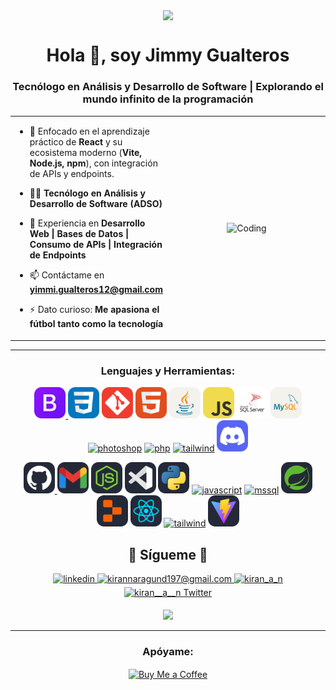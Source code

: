 <p align="center">
  <picture align="center">
    <img align="center" src="https://github.com/7oSkaaa/7oSkaaa/blob/main/Images/about_me.gif?raw=true" width="50px">
  </picture>
</p>

<h1 align="center">Hola 👋, soy Jimmy Gualteros</h1>
<h3 align="center">Tecnólogo en Análisis y Desarrollo de Software | Explorando el mundo infinito de la programación</h3>



<table align="center">
<tr border="none">
<td width="50%" align="left">

- 🌱 Enfocado en el aprendizaje práctico de **React** y su ecosistema moderno (**Vite, Node.js, npm**), con integración de APIs y endpoints.

- 🧑‍🎓 **Tecnólogo en Análisis y Desarrollo de Software (ADSO)**

- 💬 Experiencia en **Desarrollo Web | Bases de Datos | Consumo de APIs | Integración de Endpoints**

- 📫 Contáctame en **yimmi.gualteros12@gmail.com**

- ⚡ Dato curioso: **Me apasiona el fútbol tanto como la tecnología**

</td>

<td width="50%" align="center">

  <img align="center" alt="Coding" width="450" src="https://repository-images.githubusercontent.com/588181932/e36ec678-7984-4cdd-8e4c-a3932772ff8e">

</td>
</tr>
</table>

---

<h3 align="center">Lenguajes y Herramientas:</h3>
<p align="center">
<a href="https://getbootstrap.com" target="_blank"><img src="https://github.com/tandpfun/skill-icons/blob/main/icons/Bootstrap.svg" alt="bootstrap" width="50" height="50"/>
<a href="https://www.w3schools.com/css/" target="_blank"><img src="https://github.com/tandpfun/skill-icons/blob/main/icons/CSS.svg" alt="css3" width="50" height="50"/></a>
<a href="https://git-scm.com/" target="_blank"><img src="https://github.com/tandpfun/skill-icons/blob/main/icons/Git.svg" alt="git" width="50" height="50"/></a>
<a href="https://www.w3.org/html/" target="_blank"><img src="https://github.com/tandpfun/skill-icons/blob/main/icons/HTML.svg" alt="html5" width="50" height="50"/></a>
<a href="https://www.java.com" target="_blank"><img src="https://github.com/tandpfun/skill-icons/blob/main/icons/Java-Light.svg" alt="java" width="50" height="50"/></a>
<a href="https://developer.mozilla.org/es/docs/Web/JavaScript" target="_blank"><img src="https://github.com/tandpfun/skill-icons/blob/main/icons/JavaScript.svg" alt="javascript" width="50" height="50"/></a>
<a href="https://www.microsoft.com/en-us/sql-server" target="_blank"><img src="https://github.com/Scar1109/skill-icons/blob/Scar1109/icons/microsoftSQL.svg" alt="mssql" width="50" height="50"/></a>
<a href="https://www.mysql.com/" target="_blank"><img src="https://github.com/tandpfun/skill-icons/blob/main/icons/MySQL-Light.svg" alt="mysql" width="50" height="50"/></a>
<a href="https://www.photoshop.com/" target="_blank"><img src="https://github.com/Scar1109/skill-icons/blob/Scar1109/icons/Photoshop.svg" alt="photoshop" width="50" height="50"/></a>
<a href="https://www.php.net/" target="_blank"><img src="https://github.com/Scar1109/skill-icons/blob/Scar1109/icons/PHP-Light.svg" alt="php" width="50" height="50"/></a>
<a href="https://tailwindcss.com/" target="_blank"><img src="https://github.com/Scar1109/skill-icons/blob/Scar1109/icons/TailwindCSS-Light.svg" alt="tailwind" width="50" height="50"/></a>
  <a href="https://discord.com/" target="_blank"><img src="https://github.com/tandpfun/skill-icons/blob/main/icons/Discord.svg" alt="php" width="50" height="50"/></a>
</p>

  <p align="center">
<a href="https://github.com/" target="_blank"><img src="https://github.com/tandpfun/skill-icons/blob/main/icons/Github-Dark.svg" alt="bootstrap" width="50" height="50"/>
<a href="https://gmail.com/" target="_blank"><img src="https://github.com/tandpfun/skill-icons/blob/main/icons/Gmail-Dark.svg" alt="css3" width="50" height="50"/></a>
<a href="https://nodejs.org/es" target="_blank"><img src="https://github.com/tandpfun/skill-icons/blob/main/icons/NodeJS-Dark.svg" alt="git" width="50" height="50"/></a>
<a href="https://code.visualstudio.com/" target="_blank"><img src="https://github.com/tandpfun/skill-icons/blob/main/icons/VSCode-Dark.svg" alt="html5" width="50" height="50"/></a>
<a href="https://www.python.com" target="_blank"><img src="https://github.com/tandpfun/skill-icons/blob/main/icons/Python-Dark.svg" alt="java" width="50" height="50"/></a>
<a href="https://www.apachefriends.org/es/index.html" target="_blank"><img src="https://w7.pngwing.com/pngs/54/423/png-transparent-white-and-yellow-logo-square-area-text-symbol-yellow-xampp-text-rectangle-orange-thumbnail.png" alt="javascript" width="50" height="50"/></a>
<a href="https://trello.com/" target="_blank"><img src="https://encrypted-tbn0.gstatic.com/images?q=tbn:ANd9GcTOOd35Asapy5Jjcjt2T2tXNhr0vwgFTuEtGgu-joFhd2REeCqIpaxyfZKAivBhY7HZxf0&amp;usqp=CAU" alt="mssql" width="50" height="50"/></a>
<a href="https://spring.io/" target="_blank"><img src="https://github.com/tandpfun/skill-icons/blob/main/icons/Spring-Dark.svg" alt="mysql" width="50" height="50"/></a>
<a href="https://replit.com/" target="_blank"><img src="https://github.com/tandpfun/skill-icons/blob/main/icons/Replit-Dark.svg" alt="photoshop" width="50" height="50"/></a>
<a href="https://react.dev/" target="_blank"><img src="https://github.com/tandpfun/skill-icons/blob/main/icons/React-Dark.svg" alt="php" width="50" height="50"/></a>
<a href="#" target="_blank"><img src="https://github.com/tandpfun/skill-icons/blob/main/icons/Npm-Dark.svg" alt="tailwind" width="50" height="50"/></a>
  <a href="https://vite.dev/" target="_blank"><img src="https://github.com/tandpfun/skill-icons/blob/main/icons/Vite-Dark.svg" alt="php" width="50" height="50"/></a>
</p>

<!--Contact Section--> 

<h2 align="center">🤝 Sígueme 🤝</h2>
<div align="center">
 <a href="https://www.linkedin.com/in/jimmy-gualteros-116700219/" target="_blank">
<img src=https://img.shields.io/badge/linkedin-%231E77B5.svg?&style=for-the-badge&logo=linkedin&logoColor=white alt=linkedin style="margin-bottom: 5px;" />
</a>
  
<a href="yimmigualteros12@gmail.com" target="_blank">
<img src="https://img.shields.io/badge/Gmail-D14836?style=for-the-badge&logo=gmail&logoColor=white" alt=kirannaragund197@gmail.com mail style="margin-bottom: 5px;" />
</a>

<a href="https://www.instagram.com" target="_blank">
<img src=https://img.shields.io/badge/Instagram-E4405F?style=for-the-badge&logo=instagram&logoColor=white alt=kiran_a_n Instagram style="margin-bottom: 5px;" />
</a>

<a href="https://twitter.com" target="_blank">
<img src="https://img.shields.io/badge/Twitter-1DA1F2?style=for-the-badge&logo=twitter&logoColor=white" alt="kiran__a__n Twitter" style="margin-bottom: 5px;" />
</a>
</div>

<!--Footer--> 
<p align="center">
  <img src="https://capsule-render.vercel.app/api?type=waving&color=gradient&height=65&section=footer"/>
</p>

------


<h3 align="center">Apóyame:</h3>
<p align="center">
<a href="https://www.buymeacoffee.com/">
  <img align="center" src="https://cdn.buymeacoffee.com/buttons/v2/default-yellow.png" height="50" width="210" alt="Buy Me a Coffee"/>
</a>
</p>

